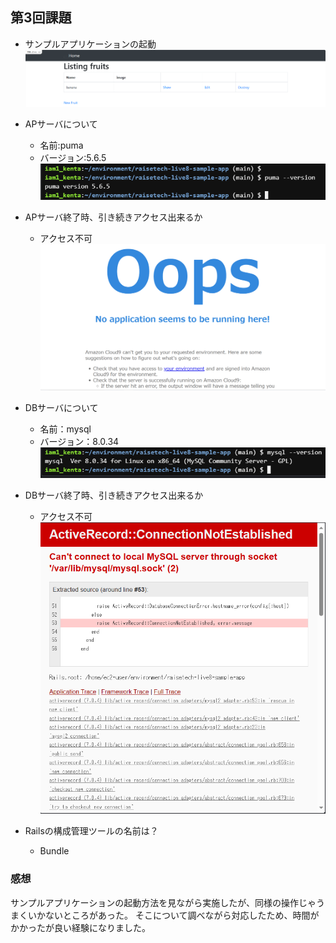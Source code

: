 ## 第3回課題
- サンプルアプリケーションの起動
![サンプルアプリケーション](https://github.com/kenta-utiyama/Raisetech/blob/lecture03-1/img/sample_ap.PNG)

- APサーバについて
  - 名前:puma
  - バージョン:5.6.5
![APサーバーバージョン](https://github.com/kenta-utiyama/Raisetech/blob/lecture03-1/img/apsv_ver.PNG)

- APサーバ終了時、引き続きアクセス出来るか
  - アクセス不可
![APサーバアクセス不可](https://github.com/kenta-utiyama/Raisetech/blob/lecture03-1/img/apsv_stop.PNG)

- DBサーバについて
  - 名前：mysql
  - バージョン：8.0.34
![DBサーバーバージョン](https://github.com/kenta-utiyama/Raisetech/blob/lecture03-1/img/dbsv_ver.PNG)

- DBサーバ終了時、引き続きアクセス出来るか
  - アクセス不可
![DBサーバアクセス不可](https://github.com/kenta-utiyama/Raisetech/blob/lecture03-1/img/dbsv_stop.PNG)

- Railsの構成管理ツールの名前は？
  - Bundle

### 感想
サンプルアプリケーションの起動方法を見ながら実施したが、同様の操作じゃうまくいかないところがあった。
そこについて調べながら対応したため、時間がかかったが良い経験になりました。